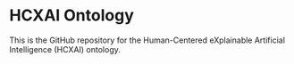 # HCXAI Ontology
This is the GitHub repository for the Human-Centered eXplainable Artificial Intelligence (HCXAI) ontology.
